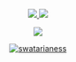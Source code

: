 <p align="center">
  <tr>
    <td align="center" style="padding=0;width=50%;">
      <a href="https://github.com/swatarianess">
      <img src="https://github-readme-stats-gray-psi.vercel.app/api/?username=swatarianess&title_color=5ae87c&text_color=9f9f9f&show_icons=true&bg_color=00000000&hide_border=true&icon_color=5ae87c&hide_title=true&count_private=true&include_all_commits=true&enable_animations=true" />
    </td>
      <td align="center" style="padding=0;width=50%;">
      <a href="https://github.com/swatarianess">
      <img src="https://github-readme-stats-gray-psi.vercel.app/api/top-langs/?username=swatarianess&layout=compact&role=OWNER,ORGANIZATION_MEMBER,COLLABORATOR&title_color=5ae87c&text_color=9f9f9f&show_icons=true&bg_color=00000000&hide_border=true&icon_color=5ae87c&hide_title=true&enable_animations=true&hide=html"/>
    </td>
  </tr>
 </p>

<p align="center">
  <tr>
    <td align="center" style="padding=0;width=50%;">
      <a href="https://github.com/swatarianess">
      <img src="https://github-readme-streak-stats.herokuapp.com?user=swatarianess&theme=tokyonight_duo&hide_border=true&ring=000000&currStreakLabel=5ae87c&sideNums=5ae87c&dates=979797&sideLabels=5ae87c&currStreakNum=5ae87c&border=DD2727&stroke=00000000&background=00000000&fire=FF7600" />
    </td>
  </tr>
  <tr>
    
<p align="center"><a href="https://github.com/ryo-ma/github-profile-trophy"><img src="https://github-profile-trophy.vercel.app/?username=swatarianess&rank=-C&theme=onedark&no-bg=true" alt="swatarianess" /></a> </p>
  </tr>
</p>
